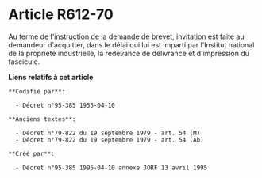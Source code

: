 # Article R612-70

Au terme de l'instruction de la demande de brevet, invitation est faite au demandeur d'acquitter, dans le délai qui lui est
imparti par l'Institut national de la propriété industrielle, la redevance de délivrance et d'impression du fascicule.

**Liens relatifs à cet article**

	**Codifié par**:

	  - Décret n°95-385 1955-04-10

	**Anciens textes**:

	  - Décret n°79-822 du 19 septembre 1979 - art. 54 (M)
	  - Décret n°79-822 du 19 septembre 1979 - art. 54 (Ab)

	**Créé par**:

	  - Décret n°95-385 1995-04-10 annexe JORF 13 avril 1995
